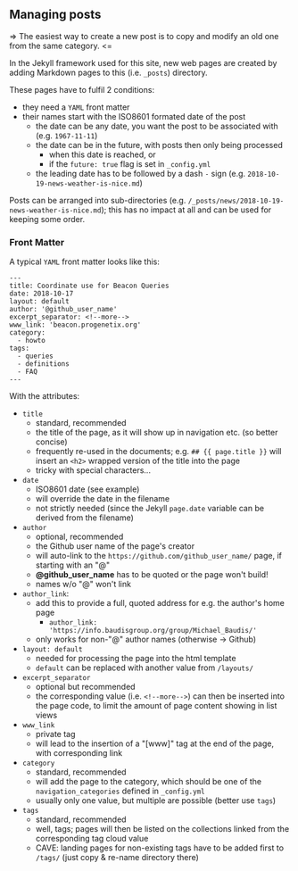 ## Managing posts

=> The easiest way to create a new post is to copy and modify an old one from the same category. <=

In the Jekyll framework used for this site, new web pages are created by adding Markdown pages to this (i.e. `_posts`) directory.

These pages have to fulfil 2 conditions:

* they need a `YAML` front matter
* their names start with the ISO8601 formated date of the post
  * the date can be any date, you want the post to be associated with (e.g. `1967-11-11`)
  * the date can be in the future, with posts then only being processed
    * when this date is reached, or
    * if the `future: true` flag is set in `_config.yml`
  * the leading date has to be followed by a dash `-` sign (e.g. `2018-10-19-news-weather-is-nice.md`)

Posts can be arranged into sub-directories (e.g. `/_posts/news/2018-10-19-news-weather-is-nice.md`); this has no impact at all and can be used for keeping some order.

### Front Matter

A typical `YAML` front matter looks like this:

```
---
title: Coordinate use for Beacon Queries
date: 2018-10-17
layout: default
author: '@github_user_name'
excerpt_separator: <!--more-->
www_link: 'beacon.progenetix.org'
category:
  - howto
tags:
  - queries
  - definitions
  - FAQ
---
```

With the attributes:

* `title`
  * standard, recommended
  * the title of the page, as it will show up in navigation etc. (so better concise)
  * frequently re-used in the documents; e.g. `## {{ page.title }}` will insert an `<h2>` wrapped version of the title into the page
  * tricky with special characters...
* `date`
  * ISO8601 date (see example)
  * will override the date in the filename
  * not strictly needed (since the Jekyll `page.date` variable can be derived from the filename)
* `author`
  - optional, recommended
  - the Github user name of the page's creator
  - will auto-link to the `https://github.com/github_user_name/` page, if starting with an "@"
  - __@github_user_name__ has to be quoted or the page won't build!
  - names w/o "@" won't link
* `author_link`:
  - add this to provide a full, quoted address for e.g. the author's home page
    * `author_link: 'https://info.baudisgroup.org/group/Michael_Baudis/'`
  - only works for non-"@" author names (otherwise -> Github)
* `layout: default`
  * needed for processing the page into the html template
  * `default` can be replaced with another value from `/layouts/`
* `excerpt_separator`
  * optional but recommended
  * the corresponding value (i.e. `<!--more-->`) can then be inserted into the page code, to limit the amount of page content showing in list views
* `www_link`
  * private tag
  * will lead to the insertion of a "[www]" tag at the end of the page, with corresponding link
* `category`
  * standard, recommended
  * will add the page to the category, which should be one of the `navigation_categories` defined in `_config.yml`
  * usually only one value, but multiple are possible (better use `tags`)
* `tags`
  * standard, recommended
  * well, tags; pages will then be listed on the collections linked from the corresponding tag cloud value
  * CAVE: landing pages for non-existing tags have to be added first to `/tags/` (just copy & re-name directory there)
